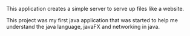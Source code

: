 This application creates a simple server to serve up files like a website.


This project was my first java application that was started to help me understand the java language, javaFX and networking in java.
